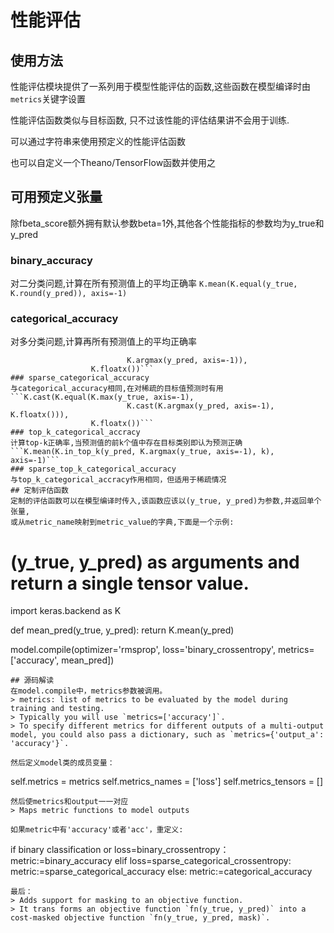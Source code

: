 # 性能评估
## 使用方法
性能评估模块提供了一系列用于模型性能评估的函数,这些函数在模型编译时由`metrics`关键字设置

性能评估函数类似与目标函数, 只不过该性能的评估结果讲不会用于训练.

可以通过字符串来使用预定义的性能评估函数

也可以自定义一个Theano/TensorFlow函数并使用之
## 可用预定义张量
除fbeta_score额外拥有默认参数beta=1外,其他各个性能指标的参数均为y_true和y_pred

### binary_accuracy
对二分类问题,计算在所有预测值上的平均正确率
```K.mean(K.equal(y_true, K.round(y_pred)), axis=-1)```
$$$$
### categorical_accuracy
对多分类问题,计算再所有预测值上的平均正确率
```K.cast(K.equal(K.argmax(y_true, axis=-1),
                          K.argmax(y_pred, axis=-1)),
                  K.floatx())```
### sparse_categorical_accuracy
与categorical_accuracy相同,在对稀疏的目标值预测时有用
```K.cast(K.equal(K.max(y_true, axis=-1),
                          K.cast(K.argmax(y_pred, axis=-1), K.floatx())),
                  K.floatx())```
### top_k_categorical_accracy
计算top-k正确率,当预测值的前k个值中存在目标类别即认为预测正确
```K.mean(K.in_top_k(y_pred, K.argmax(y_true, axis=-1), k), axis=-1)```
### sparse_top_k_categorical_accuracy
与top_k_categorical_accracy作用相同，但适用于稀疏情况
## 定制评估函数
定制的评估函数可以在模型编译时传入,该函数应该以(y_true, y_pred)为参数,并返回单个张量,
或从metric_name映射到metric_value的字典,下面是一个示例:
```
# (y_true, y_pred) as arguments and return a single tensor value.
import keras.backend as K

def mean_pred(y_true, y_pred):
	return K.mean(y_pred)
	
model.compile(optimizer='rmsprop', loss='binary_crossentropy', metrics=['accuracy', mean_pred])
```
## 源码解读
在model.compile中，metrics参数被调用。
> metrics: list of metrics to be evaluated by the model during training and testing.
> Typically you will use `metrics=['accuracy']`.
> To specify different metrics for different outputs of a multi-output model, you could also pass a dictionary, such as `metrics={'output_a': 'accuracy'}`.

然后定义model类的成员变量：
```
self.metrics = metrics
self.metrics_names = ['loss']
self.metrics_tensors = []
```
然后使metrics和output一一对应
> Maps metric functions to model outputs

如果metric中有'accuracy'或者'acc'，重定义:
```
if binary classification or loss=binary_crossentropy：
	metric:=binary_accuracy
elif loss=sparse_categorical_crossentropy:
	metric:=sparse_categorical_accuracy
else:
	metric:=categorical_accuracy
```
最后：
> Adds support for masking to an objective function.
> It trans forms an objective function `fn(y_true, y_pred)` into a cost-masked objective function `fn(y_true, y_pred, mask)`.

